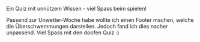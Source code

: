 Ein Quiz mit unnützem Wissen - viel Spass beim spielen!

Passend zur Unwetter-Woche habe wollte ich einen Footer machen, welche die Überschwemmungen darstellen.
Jedoch fand ich dies nacher unpassend. Viel Spass mit den doofen Quiz :)